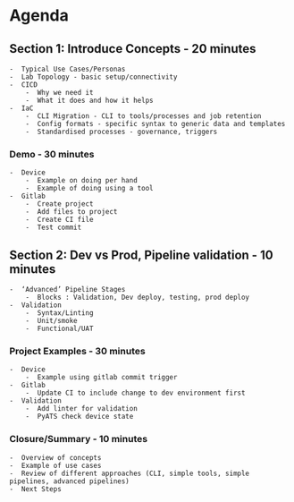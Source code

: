 
# Agenda

## Section 1: Introduce Concepts - 20 minutes

    -  Typical Use Cases/Personas
    -  Lab Topology - basic setup/connectivity
    -  CICD 
        -  Why we need it
        -  What it does and how it helps
    -  IaC 
        -  CLI Migration - CLI to tools/processes and job retention
        -  Config formats - specific syntax to generic data and templates
        -  Standardised processes - governance, triggers

### Demo - 30 minutes

    -  Device 
        -  Example on doing per hand
        -  Example of doing using a tool
    -  Gitlab 
        -  Create project
        -  Add files to project
        -  Create CI file
        -  Test commit

## Section 2: Dev vs Prod, Pipeline validation - 10 minutes

    -  ‘Advanced’ Pipeline Stages 
        -  Blocks : Validation, Dev deploy, testing, prod deploy
    -  Validation 
        -  Syntax/Linting
        -  Unit/smoke
        -  Functional/UAT

### Project Examples - 30 minutes

    -  Device 
        -  Example using gitlab commit trigger
    -  Gitlab 
        -  Update CI to include change to dev environment first
    -  Validation 
        -  Add linter for validation
        -  PyATS check device state

### Closure/Summary - 10 minutes

    -  Overview of concepts
    -  Example of use cases
    -  Review of different approaches (CLI, simple tools, simple pipelines, advanced pipelines)
    -  Next Steps
